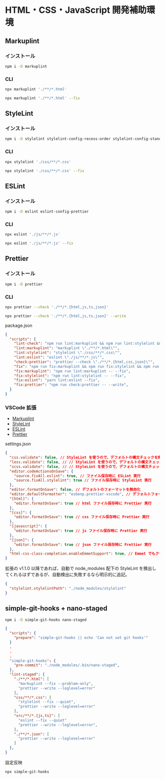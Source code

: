 # HTML・CSS・JavaScript 開発補助環境

## Markuplint
### インストール
```bash
npm i -D markuplint
```

### CLI
```bash
npx markuplint './**/*.html'

npx markuplint './**/*.html' --fix
```

## StyleLint
### インストール
```bash
npm i -D stylelint stylelint-config-recess-order stylelint-config-standard stylelint-order
```

### CLI
```bash
npx stylelint './css/**/*.css'

npx stylelint './css/**/*.css' --fix
```

## ESLint
### インストール
```bash
npm i -D eslint eslint-config-prettier
```

### CLI
```bash
npx eslint './js/**/*.js'

npx eslint './js/**/*.js' --fix
```

## Prettier
### インストール
```bash
npm i -D prettier 
```

### CLI
```bash
npx prettier --check './**/*.{html,js,ts,json}'

npx prettier --check './**/*.{html,js,ts,json}' --write
```

package.json
```json
{
  "scripts": {
    "lint-check": "npm run lint:markuplint && npm run lint:stylelint && npm run lint:eslint && npm run check:prettier",
    "lint:markuplint": "markuplint \"./**/*.html\"",
    "lint:stylelint": "stylelint \"./css/**/*.css\"",
    "lint:eslint": "eslint \"./js/**/*.js\"",
    "check:prettier": "prettier --check \"./**/*.{html,css,json}\"",
    "fix": "npm run fix:markuplint && npm run fix:stylelint && npm run fix:eslint && npm run fix:prettier",
    "fix:markuplint": "npm run lint:markuplint -- --fix",
    "fix:stylelint": "npm run lint:stylelint -- --fix",
    "fix:eslint": "yarn lint:eslint --fix",
    "fix:prettier": "npm run check:prettier -- --write",
  }
}
```

### VSCode 拡張
- [Markuplint](https://marketplace.visualstudio.com/items?itemName=yusukehirao.vscode-markuplint)
- [StyleLint](https://marketplace.visualstudio.com/items?itemName=stylelint.vscode-stylelint)
- [ESLint](https://marketplace.visualstudio.com/items?itemName=dbaeumer.vscode-eslint)
- [Prettier](https://marketplace.visualstudio.com/items?itemName=esbenp.prettier-vscode)


settings.json
```json
{
  "css.validate": false, // StyleLint を使うので、デフォルトの構文チェックを無効化
  "less.validate": false, // // StyleLint を使うので、デフォルトの構文チェックを無効化
  "scss.validate": false, // // StyleLint を使うので、デフォルトの構文チェックを無効化
  "editor.codeActionsOnSave": {
    "source.fixAll.eslint": true, // ファイル保存時に ESLint 実行
    "source.fixAll.stylelint": true // ファイル保存時に StyleLint 実行
  },
  "editor.formatOnSave": false, // デフォルトのフォーマットを無効化
  "editor.defaultFormatter": "esbenp.prettier-vscode", // デフォルトフォーマッターに Pretter を設定
  "[html]": {
    "editor.formatOnSave": true // html ファイル保存時に Prettier 実行
  },
  "[css]": {
    "editor.formatOnSave": true // css ファイル保存時に Prettier 実行
  },
  "[javascript]": {
    "editor.formatOnSave": true // js ファイル保存時に Prettier 実行
  },
  "[json]": {
    "editor.formatOnSave": true // json ファイル保存時に Prettier 実行
  },
  "html-css-class-completion.enableEmmetSupport": true, // Emmet でもクラス補完を使えるようにする
}
```

拡張の v1.1.0 以降であれば、自動で node_modules 配下の StyleLint を検出してくれるはずであるが、自動検出に失敗するなら明示的に追記。
```json
{
  "stylelint.stylelintPath": "./node_modules/stylelint"
}
```

## simple-git-hooks + nano-staged
```bash
npm i -D simple-git-hooks nano-staged
```

```json
{
  "scripts": {
    "prepare": "simple-git-hooks || echo 'Can not set git hooks'"
  }
  .
  .
  .
  "simple-git-hooks": {
    "pre-commit": "./node_modules/.bin/nano-staged",
  },
  "lint-staged": {
    "./**/*.html": [
      "markuplint --fix --problem-only",
      "prettier --write --loglevel=error"
    ],
    "css/**/*.css": [
      "stylelint --fix --quiet",
      "prettier --write --loglevel=error"
    ],
    "src/**/*.{js,ts}": [
      "eslint --fix --quiet"
      "prettier --write --loglevel=error",
    ],
    "./**/*.json": [
      "prettier --write --loglevel=error"
    ]
  },
}
```

設定反映
```bash
npx simple-git-hooks
```
